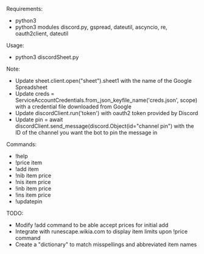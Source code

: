 Requirements:
- python3
- python3 modules discord.py, gspread, dateutil, ascyncio, re, oauth2client, dateutil

Usage:
- python3 discordSheet.py

Note:
- Update sheet.client.open("sheet").sheet1 with the name of the Google Spreadsheet
- Update creds = ServiceAccountCredentials.from_json_keyfile_name('creds.json', scope) with a credential file downloaded from Google
- Update discordClient.run('token') with oauth2 token provided by Discord
- Update  pin = await discordClient.send_message(discord.Object(id="channel pin") with the ID of the channel you want the bot to pin the message in

Commands:
- !help
- !price item
- !add item
- !nib item price
- !nis item price
- !inb item price
- !ins item price
- !updatepin

TODO:
- Modify !add command to be able accept prices for initial add
- Integrate with runescape.wikia.com to display item limits upon !price command
- Create a "dictionary" to match misspellings and abbreviated item names
